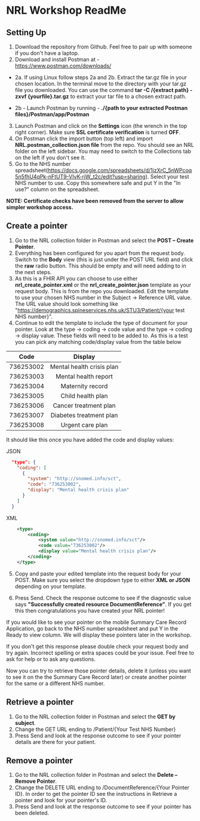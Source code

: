 NRL Workshop ReadMe
===================

Setting Up
----------
1.	Download the repository from Github. Feel free to pair up with someone if you don't have a laptop.
2.	Download and install Postman at - https://www.postman.com/downloads/

   + 2a. If using Linux follow steps 2a and 2b. Extract the tar.gz file in your chosen location. In the terminal move to the directory with your tar.gz file you downloaded. You can use the command **tar -C /{extract path} -zxvf {yourfile}.tar.gz** to extract your tar file to a chosen extract path. 
  
   + 2b - Launch Postman by running - **./{path to your extracted Postman files}/Postman/app/Postman**
 
3. Launch Postman and click on the **Settings** icon (the wrench in the top right corner). Make sure **SSL certificate verification** is turned **OFF**. 
4.	On Postman click the import button (top left) and import **NRL.postman_collection.json file** from the repo. You should see an NRL folder on the left sidebar. You may need to switch to the Collections tab on the left if you don't see it.
5.	Go to the NHS number spreadsheet(https://docs.google.com/spreadsheets/d/1jzXrC_5nWPcoq5n5fhU4qPk-nFtUT9-VIvK-rjW_t2c/edit?usp=sharing). Select your test NHS number to use. Copy this somewhere safe and put Y in the "In use?" column on the spreadsheet.

**NOTE: Certificate checks have been removed from the server to allow simpler workshop access.**

Create a pointer
----------------
1.	Go to the NRL collection folder in Postman and select the **POST – Create Pointer**.
2.	Everything has been configured for you apart from the request body. Switch to the **Body** view (this is just under the POST URL field) and click the **raw** radio button. This should be empty and will need adding to in the next steps.
3.	As this is a FHIR API you can choose to use either **nrl_create_pointer.xml** or the **nrl_create_pointer.json** template as your request body. This is from the repo you downloaded. Edit the template to use your chosen NHS number in the Subject -> Reference URL value. The URL value should look something like "https://demographics.spineservices.nhs.uk/STU3/Patient/{your test NHS number}".
4. Continue to edit the template to include the type of document for your pointer. Look at the type -> coding -> code value and the type -> coding -> display value. These fields will need to be added to. As this is a test you can pick any matching code/display value from the table below

| Code | Display |
| :-------: | :-------: |
| 736253002 | Mental health crisis plan |
| 736253003 | Mental health report |
| 736253004 | Maternity record |
| 736253005 | Child health plan |
| 736253006 | Cancer treatment plan |
| 736253007 | Diabetes treatment plan |
| 736253008 | Urgent care plan |

It should like this once you have added the code and display values:

JSON
```json
  "type": {
    "coding": [
      {
        "system": "http://snomed.info/sct",
        "code": "736253002",
        "display": "Mental health crisis plan"
      }
    ]
  }
```

XML
```xml
	<type>
		<coding>
			<system value="http://snomed.info/sct"/>
			<code value="736253002"/>
			<display value="Mental health crisis plan"/>
		</coding>
	</type>
```

5. Copy and paste your edited template into the request body for your POST. Make sure you select the dropdown type to either **XML or JSON** depending on your template.

6. Press Send. Check the response outcome to see if the diagnostic value says **"Successfully created resource DocumentReference"**. If you get this then congratulations you have created your NRL pointer! 

If you would like to see your pointer on the mobile Summary Care Record Application, go back to the NHS number spreadsheet and put Y in the Ready to view column. We will display these pointers later in the workshop.

If you don't get this response please double check your request body and try again. Incorrect spelling or extra spaces could be your issue. Feel free to ask for help or to ask any questions. 

Now you can try to retrieve those pointer details, delete it (unless you want to see it on the the Summary Care Record later) or create another pointer for the same or a different NHS number. 


Retrieve a pointer
------------------
1.	Go to the NRL collection folder in Postman and select the **GET by subject**.
2.	Change the GET URL ending to /Patient/{Your Test NHS Number}
3.	Press Send and look at the response outcome to see if your pointer details are there for your patient.

Remove a pointer
----------------
1.	Go to the NRL collection folder in Postman and select the **Delete – Remove Pointer**.
2.	Change the DELETE URL ending to /DocumentReference/{Your Pointer ID}. In order to get the pointer ID see the instructions in Retrieve a pointer and look for your pointer's ID.
3.	Press Send and look at the response outcome to see if your pointer has been deleted.


